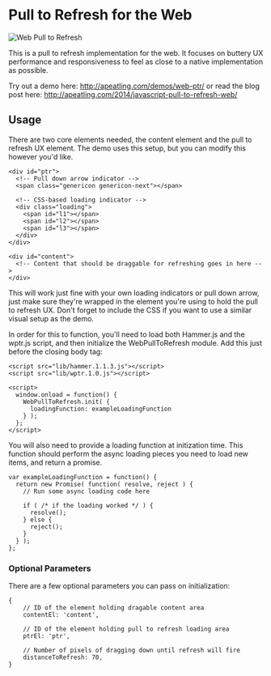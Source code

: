 Pull to Refresh for the Web
===========================

![Web Pull to Refresh](http://apeatling.com/wp-content/uploads/2014/11/ptr-header1-1000x400.png)

This is a pull to refresh implementation for the web. It focuses on buttery UX performance and responsiveness to feel as close to a native implementation as possible.

Try out a demo here: http://apeatling.com/demos/web-ptr/ or read the blog post here: http://apeatling.com/2014/javascript-pull-to-refresh-web/

## Usage

There are two core elements needed, the content element and the pull to refresh UX element. The demo uses this setup, but you can modify this however you'd like.

```
<div id="ptr">
  <!-- Pull down arrow indicator -->
  <span class="genericon genericon-next"></span>

  <!-- CSS-based loading indicator -->
  <div class="loading">
    <span id="l1"></span>
    <span id="l2"></span>
    <span id="l3"></span>
  </div>
</div>

<div id="content">
  <!-- Content that should be draggable for refreshing goes in here -->
</div>
```

This will work just fine with your own loading indicators or pull down arrow, just make sure they're wrapped in the element you're using to hold the pull to refresh UX. Don't forget to include the CSS if you want to use a similar visual setup as the demo.

In order for this to function, you'll need to load both Hammer.js and the wptr.js script, and then initialize the WebPullToRefresh module. Add this just before the closing body tag:

```
<script src="lib/hammer.1.1.3.js"></script>
<script src="lib/wptr.1.0.js"></script>

<script>
  window.onload = function() {
    WebPullToRefresh.init( {
      loadingFunction: exampleLoadingFunction
    } );
  };
</script>
```

You will also need to provide a loading function at initization time. This function should perform the async loading pieces you need to load new items, and return a promise.

```
var exampleLoadingFunction = function() {
  return new Promise( function( resolve, reject ) {
    // Run some async loading code here

    if ( /* if the loading worked */ ) {
      resolve();
    } else {
      reject();
    }
  } );
};
```

### Optional Parameters

There are a few optional parameters you can pass on initialization:

```
{
	// ID of the element holding dragable content area
	contentEl: 'content', 

	// ID of the element holding pull to refresh loading area
	ptrEl: 'ptr', 

	// Number of pixels of dragging down until refresh will fire
	distanceToRefresh: 70, 
}
```
